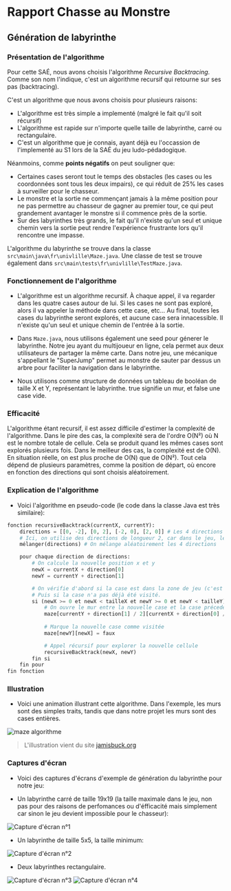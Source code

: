 # Rapport Chasse au Monstre

## Génération de labyrinthe

### Présentation de l'algorithme

Pour cette SAÉ, nous avons choisis l'algorithme *Recursive Backtracing*. Comme son nom l'indique, c'est un algorithme recursif qui retourne sur ses pas (backtracing).

C'est un algorithme que nous avons choisis pour plusieurs raisons:
- L'algorithme est très simple a implementé (malgré le fait qu'il soit récursif)
- L'algorithme est rapide sur n'importe quelle taille de labyrinthe, carré ou rectangulaire.
- C'est un algorithme que je connais, ayant déjà eu l'occassion de l'implementé au S1 lors de la SAÉ du jeu ludo-pédadogique.

Néanmoins, comme **points négatifs** on peut souligner que:

- Certaines cases seront tout le temps des obstacles (les cases ou les coordonnées sont tous les deux impairs), ce qui réduit de 25% les cases à surveiller pour le chasseur.
- Le monstre et la sortie ne commençant jamais à la même position pour ne pas permettre au chasseur de gagner au premier tour, ce qui peut grandement avantager le monstre si il commence près de la sortie.
- Sur des labyrinthes très grands, le fait qu'il n'existe qu'un seul et unique chemin vers la sortie peut rendre l'expérience frustrante lors qu'il rencontre une impasse.

L'algorithme du labyrinthe se trouve dans la classe `src\main\java\fr\univlille\Maze.java`. Une classe de test se trouve également dans `src\main\tests\fr\univlille\TestMaze.java`.

### Fonctionnement de l'algorithme

- L'algorithme est un algorithme recursif. À chaque appel, il va regarder dans les quatre cases autour de lui. Si les cases ne sont pas exploré, alors il va appeler la méthode dans cette case, etc... Au final, toutes les cases du labyrinthe seront explorés, et aucune case sera innacessible. Il n'existe qu'un seul et unique chemin de l'entrée à la sortie.

- Dans `Maze.java`, nous utilisons également une seed pour génerer le labyrinthe. Notre jeu ayant du multijoueur en ligne, cela permet aux deux utilisateurs de partager la même carte. Dans notre jeu, une mécanique s'appellant le "SuperJump" permet au monstre de sauter par dessus un arbre pour faciliter la navigation dans le labyrinthe.

- Nous utilisons comme structure de données un tableau de booléan de taille X et Y, représentant le labyrinthe. true signifie un mur, et false une case vide.

### Efficacité

L'algorithme étant recursif, il est assez difficile d'estimer la complexité de l'algorithme. Dans le pire des cas, la complexité sera de l'ordre O(N²) où N est le nombre totale de cellule. Cela se produit quand les mêmes cases sont explorés plusieurs fois. Dans le meilleur des cas, la complexité est de O(N). En situation réelle, on est plus proche de O(N) que de O(N²). Tout cela dépend de plusieurs paramètres, comme la position de départ, où encore en fonction des directions qui sont choisis aléatoirement.

### Explication de l'algorithme

- Voici l'algorithme en pseudo-code (le code dans la classe Java est très similaire):

```py
fonction recursiveBacktrack(currentX, currentY):
    directions = [[0, -2], [0, 2], [-2, 0], [2, 0]] # Les 4 directions possible (gauche, droite, haut, bas).
    # Ici, on utilise des directions de longueur 2, car dans le jeu, les murs sont solides et sont considérés comme des cases.
    mélanger(directions) # On mélange aléatoirement les 4 directions

    pour chaque direction de directions:
        # On calcule la nouvelle position x et y
        newX = currentX + direction[0]
        newY = currentY + direction[1]

        # On vérifie d'abord si la case est dans la zone de jeu (c'est à dire qu'elle est comprise entre 0 et la taille du labyrinthe).
        # Puis si la case n'a pas déjà été visité.
        si (newX >= 0 et newX < tailleX et newY >= 0 et newY < tailleY) et maze[newY][newX]
            # On ouvre le mur entre la nouvelle case et la case précedente.
            maze[currentY + direction[1] / 2][currentX + direction[0] / 2] = faux
            
            # Marque la nouvelle case comme visitée
            maze[newY][newX] = faux

            # Appel récursif pour explorer la nouvelle cellule
            recursiveBacktrack(newX, newY)
        fin si
    fin pour
fin fonction
```

### Illustration

- Voici une animation illustrant cette algorithme. Dans l'exemple, les murs sont des simples traits, tandis que dans notre projet les murs sont des cases entières.

![maze algorithme](screenshots/maze_algorithm.gif)

> L'illustration vient du site [jamisbuck.org](https://weblog.jamisbuck.org/2010/12/27/maze-generation-recursive-backtracking)

### Captures d'écran

- Voici des captures d'écrans d'exemple de génération du labyrinthe pour notre jeu:

- Un labyrinthe carré de taille 19x19 (la taille maximale dans le jeu, non pas pour des raisons de perfomances ou d'éfficacité mais simplement car sinon le jeu devient impossible pour le chasseur):

![Capture d'écran n°1](screenshots/mazes/0.png)

- Un labyrinthe de taille 5x5, la taille minimum:

![Capture d'écran n°2](screenshots/mazes/1.png)

- Deux labyrinthes rectangulaire.

![Capture d'écran n°3](screenshots/mazes/2.png)
![Capture d'écran n°4](screenshots/mazes/3.png)